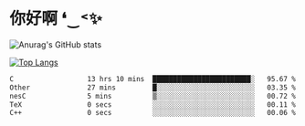 # 你好啊 ❛‿˂✨

![Anurag's GitHub stats](https://github-readme-stats.vercel.app/api?username=ZombieFly&count_private=true&show_icons=true)

[![Top Langs](https://github-readme-stats.vercel.app/api/top-langs/?username=ZombieFly&layout=compact&count_private=true&hide=Ruby,makefile)](https://github.com/anuraghazra/github-readme-stats)

<!--START_SECTION:waka-->

```txt
C                  13 hrs 10 mins  ████████████████████████░   95.67 %
Other              27 mins         █░░░░░░░░░░░░░░░░░░░░░░░░   03.35 %
nesC               5 mins          ▒░░░░░░░░░░░░░░░░░░░░░░░░   00.72 %
TeX                0 secs          ░░░░░░░░░░░░░░░░░░░░░░░░░   00.11 %
C++                0 secs          ░░░░░░░░░░░░░░░░░░░░░░░░░   00.06 %
```

<!--END_SECTION:waka-->
